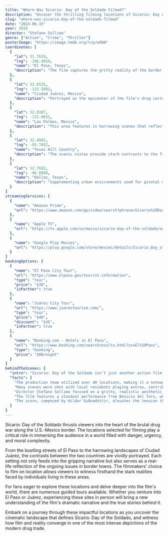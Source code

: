 ```yaml
---
title: "Where Was Sicario: Day of the Soldado Filmed?"
description: "Uncover the thrilling filming locations of Sicario: Day of the Soldado, where intense action unfolds against the stark backdrop of the U.S.-Mexico border."
slug: "where-was-sicario-day-of-the-soldado-filmed"
date: "2023-06-15"
year: 2018
director: "Stefano Sollima"
genre: ["Action", "Crime", "Thriller"]
posterImage: "https://image.tmdb.org/t/p/w500"
coordinates: [
  { 
    "lat": 31.7619, 
    "lng": -106.4850, 
    "name": "El Paso, Texas", 
    "description": "The film captures the gritty reality of the border town, used for various street scenes."
  },
  { 
    "lat": 32.6525, 
    "lng": -115.5081, 
    "name": "Ciudad Juárez, Mexico", 
    "description": "Portrayed as the epicenter of the film's drug cartel operations, bringing authenticity to the narrative."
  },
  { 
    "lat": 32.8107, 
    "lng": -115.9031, 
    "name": "Las Palmas, Mexico", 
    "description": "This area features in harrowing scenes that reflect the lawlessness depicted in the storyline."
  },
  { 
    "lat": 32.4082, 
    "lng": -93.7452, 
    "name": "Texas Hill Country", 
    "description": "The scenic vistas provide stark contrasts to the film's darker themes."
  },
  { 
    "lat": 32.7692, 
    "lng": -96.8000, 
    "name": "Dallas, Texas", 
    "description": "Supplementing urban environments used for pivotal moments in the film."
  }
]
streamingServices: [
  {
    "name": "Amazon Prime",
    "url": "https://www.amazon.com/gp/video/search?phrase=Sicario%20Day%20of%20the%20Soldado"
  },
  {
    "name": "Apple TV",
    "url": "https://tv.apple.com/us/movie/sicario-day-of-the-soldado/umc.cmc.4552obye8ft7o5qnaamd3uh30"
  },
  {
    "name": "Google Play Movies",
    "url": "https://play.google.com/store/movies/details/Sicario_Day_of_the_Soldado?id=XW1k7sld-Kg.P"
  }
]
bookingOptions: [
  {
    "name": "El Paso City Tour",
    "url": "https://www.elpaso.gov/tourist-information",
    "type": "tour",
    "price": "$30",
    "isPartner": true
  },
  {
    "name": "Juárez City Tour",
    "url": "https://www.juareztourism.com/",
    "type": "tour",
    "price": "$40",
    "discount": "$35",
    "isPartner": true
  },
  {
    "name": "Booking.com - Hotels in El Paso",
    "url": "https://www.booking.com/searchresults.html?ss=El%20Paso",
    "type": "booking",
    "price": "$80/night"
  }
]
behindTheScenes: {
  "intro": "Sicario: Day of the Soldado isn’t just another action film; it delves deep into the complexities of the drug war at the U.S.-Mexico border. The film's locations play a pivotal role in amplifying the intense emotions and danger faced by its characters, painting a vivid picture of the harsh realities of border life.",
  "facts": [
    "The production team utilized over 40 locations, making it a noteworthy endeavor to encapsulate the border's real-life nuances.",
    "Many scenes were shot with local residents playing extras, contributing to the film's authenticity and atmosphere.",
    "Director Stefano Sollima focused on a gritty, realistic aesthetic, opting for natural lighting and minimal CGI to enhance the urgency of the action.",
    "The film features a standout performance from Benicio del Toro, who reprised his role, adding depth to the morally ambiguous narrative.",
    "The score, composed by Hildur Guðnadóttir, elevates the tension throughout the film, enhancing the storytelling experience."
  ]
}
---
```


<SicarioDayOfTheSoldadoGuide />

Sicario: Day of the Soldado thrusts viewers into the heart of the brutal drug war along the U.S.-Mexico border. The locations selected for filming play a critical role in immersing the audience in a world filled with danger, urgency, and moral complexity.

From the bustling streets of El Paso to the harrowing landscapes of Ciudad Juárez, the contrasts between the two countries are vividly portrayed. Each setting not only feeds into the gripping narrative but also serves as a real-life reflection of the ongoing issues in border towns. The filmmakers’ choice to film on location allows viewers to witness firsthand the stark realities faced by individuals living in these areas.

For fans eager to explore these locations and delve deeper into the film's world, there are numerous guided tours available. Whether you venture into El Paso or Juárez, experiencing these sites in person will bring a new understanding of the film's dramatic narrative and the true stories behind it.

Embark on a journey through these impactful locations as you uncover the cinematic landscape that defines Sicario: Day of the Soldado, and witness how film and reality converge in one of the most intense depictions of the modern drug trade.